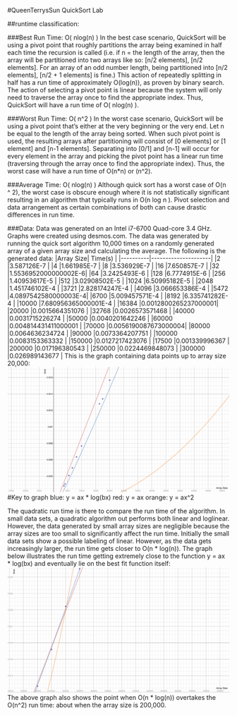 #QueenTerrysSun
QuickSort Lab

##runtime classification:

###Best Run Time: O( nlog(n) )
In the best case scenario, QuickSort will be using a pivot point that roughly partitions the array being examined in half each time the recursion is called (i.e. if n = the length of the array, then the array will be partitioned into two arrays like so: [n/2 elements], [n/2 elements]. For an array of an odd number length, being partitioned into [n/2 elements], [n/2 + 1 elements] is fine.) This action of repeatedly splitting in half has a run time of approximately O(log(n)), as proven by binary search. The action of selecting a pivot point is linear because the system will only need to traverse the array once to find the appropriate index. Thus, QuickSort will have a run time of O( nlog(n) ).

###Worst Run Time: O( n^2 )
In the worst case scenario, QuickSort will be using a pivot point that’s either at the very beginning or the very end. Let n be equal to the length of the array being sorted. When such pivot point is used, the resulting arrays after partitioning will consist of [0 elements] or [1 element] and [n-1 elements]. Separating into [0/1] and [n-1] will occur for every element in the array and picking the pivot point has a linear run time (traversing through the array once to find the appropriate index). Thus, the worst case will have a run time of O(n*n) or (n^2).

###Average Time: O( nlog(n) )
Although quick sort has a worst case of O(n ^ 2), the worst case is obscure enough where it is not statistically significant resulting in an algorithm that typically runs in O(n log n ). Pivot selection and data arrangement as certain combinations of both can cause drastic differences in run time.

###Data:
Data was generated on an Intel i7-6700 Quad-core 3.4 GHz. Graphs were created using desmos.com. The data was generated by running the quick sort algorithm 10,000 times on a randomly generated array of a given array size and calculating the average.
The following is the generated data:
|Array Size| Time(s)             |
|----------|---------------------|
|2         |3.587126E-7          |
|4         |1.661985E-7          |
|8         |3.536929E-7          |
|16        |7.650857E-7          |
|32        |1.5536952000000002E-6|
|64        |3.2425493E-6         |
|128       |6.7774915E-6         |
|256       |1.40953617E-5        |
|512       |3.02908502E-5        |
|1024      |6.50995182E-5        |
|2048      |1.451746102E-4       |
|3721      |2.828174247E-4       |
|4096      |3.066653386E-4       |
|5472      |4.0897542580000003E-4|
|6700      |5.009457571E-4       |
|8192      |6.335741282E-4       |
|10000     |7.680956365000001E-4 |
|16384     |0.0012800265237000001|
|20000     |0.0015664351076      |
|32768     |0.0026573571468      |
|40000     |0.0031715226274      |
|50000     |0.0040201642246      |
|60000     |0.004814431411000001 |
|70000     |0.0056190087673000004|
|80000     |0.0064636234724      |
|90000     |0.0073364207751      |
|100000    |0.0083153363332      |
|150000    |0.0127217423076      |
|17500     |0.001339996367       |
|200000    |0.017196380543       |
|250000    |0.0224469848073      |
|300000    |0.026989143677       |
This is the graph containing data points up to array size 20,000:
![General Graph](graphImages/generalGraph.png)
#Key to graph
blue: y = ax * log(bx)
red: y = ax
orange: y = ax^2

The quadratic run time is there to compare the run time of the algorithm. In small data sets, a quadratic algorithm out performs both linear and loglinear. However, the data generated by small array sizes are negligible because the array sizes are too small to significantly affect the run time. Initially the small data sets show a possible labeling of linear. However, as the data gets increasingly larger, the run time gets closer to O(n * log(n)). The graph below illustrates the run time getting extremely close to the function y = ax * log(bx) and eventually lie on the best fit function itself:
![Large Data Set](graphImages/largeDataSet.png)
 The above graph also shows the point when O(n * log(n)) overtakes the O(n^2) run time: about when the array size is 200,000.
